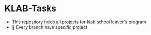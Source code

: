 # KLAB-Tasks
- This repository holds all projects for klab school leaver's program
- 📒 Every branch have specific project
